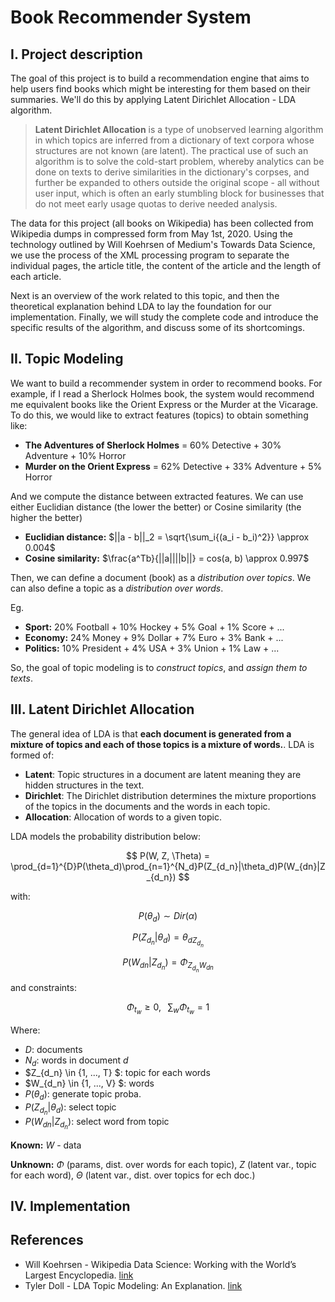 # Book Recommender System

## I. Project description

The  goal of this project is to build a recommendation engine that aims to help users find books which might be interesting for them based on their summaries. We'll do this by applying Latent Dirichlet Allocation - LDA algorithm.

> **Latent Dirichlet Allocation** is a type of unobserved learning algorithm in which topics are inferred from a dictionary of text corpora whose structures are not known (are latent). The practical use of such an algorithm is to solve the cold-start problem, whereby analytics can be done on texts to derive similarities in the dictionary's corpses, and further be expanded to others outside the original scope - all without user input, which is often an early stumbling block for businesses that do not meet early usage quotas to derive needed analysis.

The data for this project (all books on Wikipedia) has been collected from Wikipedia dumps in compressed form from May 1st, 2020. Using the technology outlined by Will Koehrsen of Medium's Towards Data Science, we use the process of the XML processing program to separate the individual pages, the article title, the content of the article and the length of each article.

Next is an overview of the work related to this topic, and then the theoretical explanation behind LDA to lay the foundation for our implementation. Finally, we will study the complete code and introduce the specific results of the algorithm, and discuss some of its shortcomings.

## II. Topic Modeling

We want to build a recommender system in order to recommend books. For example, if I read a Sherlock Holmes book, the system would recommend me equivalent books like the Orient Express or the Murder at the Vicarage. To do this, we would like to extract features (topics) to obtain something like:

- **The Adventures of Sherlock Holmes** = 60% Detective + 30% Adventure + 10% Horror
- **Murder on the Orient Express** = 62% Detective + 33% Adventure + 5% Horror

And we compute the distance between extracted features. We can use either Euclidian distance (the lower the better) or Cosine similarity (the higher the better)

- **Euclidian distance:** $||a - b||_2 = \sqrt{\sum_i{(a_i - b_i)^2}} \approx 0.004$
- **Cosine similarity:** $\frac{a^Tb}{||a||||b||} = cos(a, b) \approx 0.997$

Then, we can define a document (book) as a *distribution over topics*. We can also define a topic as a *distribution over words*.

Eg.
- **Sport:** 20% Football + 10% Hockey + 5% Goal + 1% Score + ...
- **Economy:** 24% Money + 9% Dollar + 7% Euro + 3% Bank + ...
- **Politics:** 10% President + 4% USA + 3% Union + 1% Law + ...

So, the goal of topic modeling is to *construct topics*, and *assign them to texts*.

## III. Latent Dirichlet Allocation

The general idea of LDA is that **each document is generated from a mixture of topics and each of those topics is a mixture of words.**. LDA is formed of:
- **Latent**: Topic structures in a document are latent meaning they are hidden structures in the text.
- **Dirichlet**: The Dirichlet distribution determines the mixture proportions of the topics in the documents and the words in each topic.
- **Allocation**: Allocation of words to a given topic.

LDA models the probability distribution below:

$$ P(W, Z, \Theta) = \prod_{d=1}^{D}P(\theta_d)\prod_{n=1}^{N_d}P(Z_{d_n}|\theta_d)P(W_{dn}|Z_{d_n}) $$

with:

$$ P(\theta_d) \sim Dir(\alpha) $$

$$ P(Z_{d_n}|\theta_d) = {\theta_{d}}_{Z_{d_n}} $$

$$ P(W_{dn}|Z_{d_n}) = \Phi_{Z_{d_n}W_{dn}} $$

and constraints:

$$ \Phi_{t_w} \geq 0, \;\;\; \sum_w \Phi_{t_w} = 1 $$

Where:
- $D$: documents
- $N_d$: words in document $d$
- $Z_{d_n} \in \{1, ..., T\} $: topic for each words
- $W_{d_n} \in \{1, ..., V\} $: words
- $P(\theta_d)$: generate topic proba.
- $P(Z_{d_n}|\theta_d)$: select topic
- $P(W_{dn}|Z_{d_n})$: select word from topic

**Known:** $W$ - data

**Unknown:** $\Phi$ (params, dist. over words for each topic), $Z$ (latent var., topic for each word), $\Theta$ (latent var., dist. over topics for ech doc.)

## IV. Implementation

## References
* Will Koehrsen - Wikipedia Data Science: Working with the World’s Largest Encyclopedia. [link](https://towardsdatascience.com/wikipedia-data-science-working-with-the-worlds-largest-encyclopedia-c08efbac5f5c)
* Tyler Doll - LDA Topic Modeling: An Explanation. [link](https://towardsdatascience.com/lda-topic-modeling-an-explanation-e184c90aadcd)
